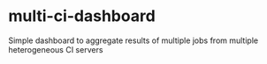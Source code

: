 # multi-ci-dashboard
Simple dashboard to aggregate results of multiple jobs from multiple heterogeneous CI servers
